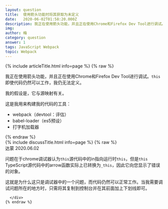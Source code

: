 ```yaml
---
layout: question
title:  使用箭头功能时将其获取为未定义
date:   2020-06-02T01:58:20.000Z
description: 我正在使用箭头功能，并且正在使用Chrome和Firefox Dev Tool进行调试。this即使代码仍然可以工作，我仍无法定义。我的假设是，它与源...
img: 
author: 梅
category: question
answer: 1
tags: JavaScript Webpack
topic: Webpack
---
```

<div class="article-root">
  <div class="article">
    {% include articleTitle.html info=page %}
    {% raw %}
    <div class="article-content"><p><font style="vertical-align: inherit;"><font style="vertical-align: inherit;">我正在使用箭头功能，并且正在使用Chrome和Firefox Dev Tool进行调试。</font></font><code>this</code><font style="vertical-align: inherit;"><font style="vertical-align: inherit;">即使代码仍然可以工作，</font><font style="vertical-align: inherit;">我</font><font style="vertical-align: inherit;">仍无法定义。</font></font></p>

<p><font style="vertical-align: inherit;"><font style="vertical-align: inherit;">我的假设是，它与源映射有关。</font></font></p>

<p><font style="vertical-align: inherit;"><font style="vertical-align: inherit;">这是我用来构建我的代码的工具：</font></font></p>

<ul>
<li><font style="vertical-align: inherit;"><font style="vertical-align: inherit;">webpack（devtool：评估）</font></font></li>
<li><font style="vertical-align: inherit;"><font style="vertical-align: inherit;">babel-loader（es5预设）</font></font></li>
<li><font style="vertical-align: inherit;"><font style="vertical-align: inherit;">打字机加载器</font></font></li>
</ul></div>
    {% endraw %}
  </div>

  <div class="discuss-wrapper">
    {% include discussTitle.html info=page %}
    {% raw %}
    <div class="discuss-item">
        <div class="discuss-parent">
          <div class="discuss-meta">
            <span class="discuss-user">达蒙</span>
            <span class="discuss-time">2020.06.02</span>
          </div>
          <div class="discuss-comment"><p><font style="vertical-align: inherit;"><font style="vertical-align: inherit;">问题在于chrome调试器认为</font></font><code>this</code><font style="vertical-align: inherit;"><font style="vertical-align: inherit;">源代码</font><font style="vertical-align: inherit;">中的</font><font style="vertical-align: inherit;">in指向运行时</font></font><code>this</code><font style="vertical-align: inherit;"><font style="vertical-align: inherit;">，但是</font></font><code>this</code><font style="vertical-align: inherit;"><font style="vertical-align: inherit;"> TypeScript源代码中的arrow函数实际上已转换为</font></font><code>_this</code><font style="vertical-align: inherit;"><font style="vertical-align: inherit;">，因此它向您显示了错误的对象。</font></font></p>

<p><font style="vertical-align: inherit;"><font style="vertical-align: inherit;">这就是为什么这只是调试器中的一个问题，而代码仍然可以正常工作。</font><font style="vertical-align: inherit;">当我需要调试问题所在的地方时，只需将其复制到控制台并在其前面加上下划线即可。</font></font></p></div>
        </div>
        
      </div>
    {% endraw %}
  </div>
<div>
